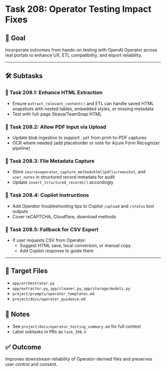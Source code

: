 # Task 208: Operator Testing Impact Fixes

## 🎯 Goal
Incorporate outcomes from hands-on testing with OpenAI Operator across real portals to enhance UX, ETL compatibility, and export reliability.

---

## 🛠 Subtasks

### 🔹 Task 208.1: Enhance HTML Extraction
- Ensure `extract_relevant_content()` and ETL can handle saved HTML snapshots with nested tables, embedded styles, or missing metadata
- Test with full-page Strava/TeamSnap HTML

### 🔹 Task 208.2: Allow PDF Input via Upload
- Update blob ingestion to support `.pdf` from print-to-PDF captures
- OCR where needed (add placeholder or note for Azure Form Recognizer pipeline)

### 🔹 Task 208.3: File Metadata Capture
- Store `source=operator`, `capture_method=html|pdf|screenshot`, and `user_notes` in structured record metadata for audit
- Update `insert_structured_records()` accordingly

### 🔹 Task 208.4: Copilot Instructions
- Add Operator troubleshooting tips to Copilot `/upload` and `/status` tool outputs
- Cover reCAPTCHA, Cloudflare, download methods

### 🔹 Task 208.5: Fallback for CSV Export
- If user requests CSV from Operator:
  - Suggest HTML save, local conversion, or manual copy
  - Add Copilot response to guide them

---

## 📂 Target Files
- `app/orchestrator.py`
- `app/extractor.py`, `app/cleaner.py`, `app/storage/models.py`
- `project/prompts/operator_templates.md`
- `project/docs/operator_guidance.md`

## 🔁 Notes
- See `project/docs/operator_testing_summary.md` for full context
- Label subtasks in PRs as `task_208.X`

## ✅ Outcome
Improves downstream reliability of Operator-derived files and preserves user control and consent.
